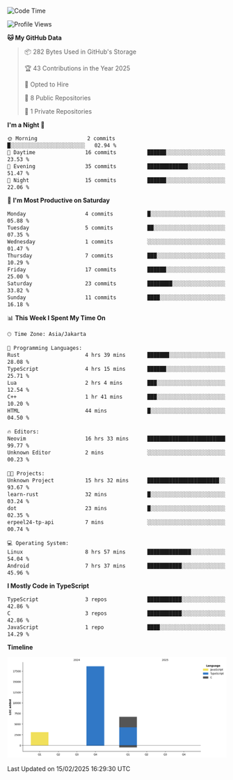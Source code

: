 <!--START_SECTION:waka-->
![Code Time](http://img.shields.io/badge/Code%20Time-152%20hrs%2036%20mins-blue)

![Profile Views](http://img.shields.io/badge/Profile%20Views-47-blue)

**🐱 My GitHub Data** 

> 📦 282 Bytes Used in GitHub's Storage 
 > 
> 🏆 43 Contributions in the Year 2025
 > 
> 💼 Opted to Hire
 > 
> 📜 8 Public Repositories 
 > 
> 🔑 1 Private Repositories 
 > 
**I'm a Night 🦉** 

```text
🌞 Morning                2 commits           █░░░░░░░░░░░░░░░░░░░░░░░░   02.94 % 
🌆 Daytime                16 commits          ██████░░░░░░░░░░░░░░░░░░░   23.53 % 
🌃 Evening                35 commits          █████████████░░░░░░░░░░░░   51.47 % 
🌙 Night                  15 commits          ██████░░░░░░░░░░░░░░░░░░░   22.06 % 
```
📅 **I'm Most Productive on Saturday** 

```text
Monday                   4 commits           █░░░░░░░░░░░░░░░░░░░░░░░░   05.88 % 
Tuesday                  5 commits           ██░░░░░░░░░░░░░░░░░░░░░░░   07.35 % 
Wednesday                1 commits           ░░░░░░░░░░░░░░░░░░░░░░░░░   01.47 % 
Thursday                 7 commits           ███░░░░░░░░░░░░░░░░░░░░░░   10.29 % 
Friday                   17 commits          ██████░░░░░░░░░░░░░░░░░░░   25.00 % 
Saturday                 23 commits          ████████░░░░░░░░░░░░░░░░░   33.82 % 
Sunday                   11 commits          ████░░░░░░░░░░░░░░░░░░░░░   16.18 % 
```


📊 **This Week I Spent My Time On** 

```text
🕑︎ Time Zone: Asia/Jakarta

💬 Programming Languages: 
Rust                     4 hrs 39 mins       ███████░░░░░░░░░░░░░░░░░░   28.08 % 
TypeScript               4 hrs 15 mins       ██████░░░░░░░░░░░░░░░░░░░   25.71 % 
Lua                      2 hrs 4 mins        ███░░░░░░░░░░░░░░░░░░░░░░   12.54 % 
C++                      1 hr 41 mins        ███░░░░░░░░░░░░░░░░░░░░░░   10.20 % 
HTML                     44 mins             █░░░░░░░░░░░░░░░░░░░░░░░░   04.50 % 

🔥 Editors: 
Neovim                   16 hrs 33 mins      █████████████████████████   99.77 % 
Unknown Editor           2 mins              ░░░░░░░░░░░░░░░░░░░░░░░░░   00.23 % 

🐱‍💻 Projects: 
Unknown Project          15 hrs 32 mins      ███████████████████████░░   93.67 % 
learn-rust               32 mins             █░░░░░░░░░░░░░░░░░░░░░░░░   03.24 % 
dot                      23 mins             █░░░░░░░░░░░░░░░░░░░░░░░░   02.35 % 
erpeel24-tp-api          7 mins              ░░░░░░░░░░░░░░░░░░░░░░░░░   00.74 % 

💻 Operating System: 
Linux                    8 hrs 57 mins       ██████████████░░░░░░░░░░░   54.04 % 
Android                  7 hrs 37 mins       ███████████░░░░░░░░░░░░░░   45.96 % 
```

**I Mostly Code in TypeScript** 

```text
TypeScript               3 repos             ███████████░░░░░░░░░░░░░░   42.86 % 
C                        3 repos             ███████████░░░░░░░░░░░░░░   42.86 % 
JavaScript               1 repo              ████░░░░░░░░░░░░░░░░░░░░░   14.29 % 
```



**Timeline**

![Lines of Code chart](https://raw.githubusercontent.com/aazis7/aazis7/master/assets/bar_graph.png)


 Last Updated on 15/02/2025 16:29:30 UTC
<!--END_SECTION:waka-->

